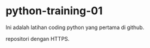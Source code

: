 # python-training-01
Ini adalah latihan coding python yang pertama di github.

repositori dengan HTTPS.

